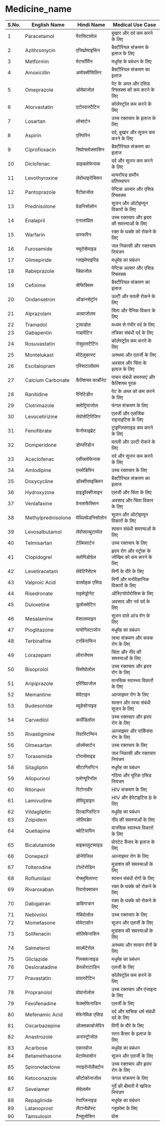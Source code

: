 # Medicine_name
| S.No. | English Name | Hindi Name | Medical Use Case |
|-------|--------------|------------|-----------------|
| 1 | Paracetamol | पैरासिटामोल | बुखार और दर्द कम करने के लिए |
| 2 | Azithromycin | एजिथ्रोमाइसिन | बैक्टीरियल संक्रमण के इलाज के लिए |
| 3 | Metformin | मेटफॉर्मिन | मधुमेह के प्रबंधन के लिए |
| 4 | Amoxicillin | अमोक्सीसिलिन | बैक्टीरियल संक्रमण का इलाज |
| 5 | Omeprazole | ओमेप्राजोल | पेट के अम्ल और एसिड रिफ्लक्स को कम करने के लिए |
| 6 | Atorvastatin | एटोरवास्टैटिन | कोलेस्ट्रॉल कम करने के लिए |
| 7 | Losartan | लोसार्टन | उच्च रक्तचाप के इलाज के लिए |
| 8 | Aspirin | एस्पिरिन | दर्द, बुखार और सूजन कम करने के लिए |
| 9 | Ciprofloxacin | सिप्रोफ्लोक्सासिन | बैक्टीरियल संक्रमण का इलाज |
| 10 | Diclofenac | डाइक्लोफेनाक | दर्द और सूजन कम करने के लिए |
| 11 | Levothyroxine | लेवोथाइरोक्सिन | थायरॉयड हार्मोन प्रतिस्थापन |
| 12 | Pantoprazole | पैंटोप्राजोल | पेप्टिक अल्सर और एसिड रिफ्लक्स |
| 13 | Prednisolone | प्रेडनिसोलोन | सूजन और ऑटोइम्यून विकारों के लिए |
| 14 | Enalapril | एनालाप्रिल | उच्च रक्तचाप और हृदय की समस्याओं के लिए |
| 15 | Warfarin | वारफरिन | रक्त के थक्के को रोकने के लिए |
| 16 | Furosemide | फ्यूरोसेमाइड | जल निकासी और रक्तचाप नियंत्रण |
| 17 | Glimepiride | ग्लाइमेपाइरिड | मधुमेह का प्रबंधन |
| 18 | Rabeprazole | रैबेप्राजोल | पेप्टिक अल्सर और एसिड रिफ्लक्स |
| 19 | Cefixime | सेफिक्सिम | बैक्टीरियल संक्रमण का इलाज |
| 20 | Ondansetron | ओंडानसेट्रॉन | उल्टी और मतली रोकने के लिए |
| 21 | Alprazolam | अल्प्राजोलम | चिंता और पैनिक विकार के लिए |
| 22 | Tramadol | ट्रामाडोल | मध्यम से गंभीर दर्द के लिए |
| 23 | Gabapentin | गाबापेंटिन | तंत्रिका संबंधी दर्द के लिए |
| 24 | Rosuvastatin | रोसुवास्टैटिन | कोलेस्ट्रॉल कम करने के लिए |
| 25 | Montelukast | मोंटेलुकास्ट | अस्थमा और एलर्जी के लिए |
| 26 | Escitalopram | एस्सिटालोप्राम | अवसाद और चिंता के इलाज के लिए |
| 27 | Calcium Carbonate | कैल्शियम कार्बोनेट | पाचन संबंधी समस्याएं और कैल्शियम पूरक |
| 28 | Ranitidine | रैनिटिडीन | पेट के अम्ल को कम करने के लिए |
| 29 | Clotrimazole | क्लोट्रिमाजोल | फंगल संक्रमण के लिए |
| 30 | Levocetirizine | लेवोसेटिरिजिन | एलर्जी और एलर्जिक राइनाइटिस के लिए |
| 31 | Fenofibrate | फेनोफाइब्रेट | ट्राइग्लिसराइड कम करने के लिए |
| 32 | Domperidone | डोम्परिडोन | मतली और उल्टी रोकने के लिए |
| 33 | Aceclofenac | एसीक्लोफेनाक | दर्द और सूजन कम करने के लिए |
| 34 | Amlodipine | एम्लोडिपिन | उच्च रक्तचाप के लिए |
| 35 | Doxycycline | डॉक्सीसाइक्लिन | बैक्टीरियल संक्रमण का इलाज |
| 36 | Hydroxyzine | हाइड्रॉक्सीजाइन | एलर्जी और चिंता के लिए |
| 37 | Venlafaxine | वेनलाफैक्सिन | अवसाद और चिंता विकार के लिए |
| 38 | Methylprednisolone | मेथिलप्रेडनिसोलोन | सूजन और ऑटोइम्यून विकारों के लिए |
| 39 | Levosalbutamol | लेवोसाल्बुटामोल | श्वसन संबंधी समस्याओं के लिए |
| 40 | Telmisartan | टेल्मिसार्टन | उच्च रक्तचाप के लिए |
| 41 | Clopidogrel | क्लोपिडोग्रेल | हृदय रोग और स्ट्रोक के जोखिम को कम करने के लिए |
| 42 | Levetiracetam | लेवेटिरैसेटम | मिर्गी के दौरे के लिए |
| 43 | Valproic Acid | वाल्प्रोइक एसिड | मिर्गी और मनोवैज्ञानिक विकारों के लिए |
| 44 | Risedronate | राइसेड्रोनेट | ऑस्टियोपोरोसिस के लिए |
| 45 | Duloxetine | डुलोक्सेटिन | अवसाद और नर्व दर्द के लिए |
| 46 | Mesalamine | मेसालामाइन | सूजन वाले आंत्र रोग के लिए |
| 47 | Pioglitazone | पायोग्लिटाजोन | मधुमेह का प्रबंधन |
| 48 | Terbinafine | टरबिनाफिन | त्वचा संक्रमण और कवक रोग के लिए |
| 49 | Lorazepam | लोराजेपाम | चिंता और नींद की समस्याओं के लिए |
| 50 | Bisoprolol | बिसोप्रोलोल | उच्च रक्तचाप और हृदय रोग के लिए |
| 51 | Aripiprazole | एरिपिप्राजोल | मानसिक स्वास्थ्य विकारों के लिए |
| 52 | Memantine | मेमेंटाइन | अल्जाइमर रोग के लिए |
| 53 | Budesonide | ब्यूडेसोनाइड | श्वसन और त्वचा संबंधी सूजन के लिए |
| 54 | Carvedilol | कार्वेडिलोल | उच्च रक्तचाप और हृदय रोग के लिए |
| 55 | Rivastigmine | रिवास्टिग्मिन | अल्जाइमर और पार्किंसंस रोग के लिए |
| 56 | Olmesartan | ओल्मेसार्टन | उच्च रक्तचाप के लिए |
| 57 | Torasemide | टोरासेमाइड | जल निकासी और रक्तचाप नियंत्रण |
| 58 | Sitagliptin | सीटाग्लिप्टिन | मधुमेह का प्रबंधन |
| 59 | Allopurinol | एलोप्यूरिनॉल | गठिया और यूरिक एसिड नियंत्रण |
| 60 | Ritonavir | रिटोनावीर | HIV संक्रमण के लिए |
| 61 | Lamivudine | लेमिवुडाइन | HIV और हेपेटाइटिस B के लिए |
| 62 | Vildagliptin | विल्डाग्लिप्टिन | मधुमेह का प्रबंधन |
| 63 | Zolpidem | जोल्पिडेम | नींद की समस्याओं के लिए |
| 64 | Quetiapine | क्वेटियापिन | मानसिक स्वास्थ्य विकारों के लिए |
| 65 | Bicalutamide | बाइकालुटामाइड | प्रोस्टेट कैंसर के इलाज के लिए |
| 66 | Donepezil | डोनेपेजिल | अल्जाइमर रोग के लिए |
| 67 | Tolterodine | टोल्टेरोडिन | मूत्राशय की समस्याओं के लिए |
| 68 | Roflumilast | रोफ्लुमिलास्ट | श्वसन संबंधी रोगों के लिए |
| 69 | Rivaroxaban | रिवारोक्साबन | रक्त के थक्के को रोकने के लिए |
| 70 | Dabigatran | डाबिगात्रान | रक्त के थक्के को रोकने के लिए |
| 71 | Nebivolol | नेबिवोलोल | उच्च रक्तचाप के लिए |
| 72 | Mometasone | मोमेटासोन | सूजन और एलर्जी के लिए |
| 73 | Solifenacin | सोलिफेनासिन | मूत्राशय की समस्याओं के लिए |
| 74 | Salmeterol | साल्मेटेरोल | अस्थमा और श्वसन रोगों के लिए |
| 75 | Gliclazide | ग्लिक्लाजाइड | मधुमेह का प्रबंधन |
| 76 | Desloratadine | डेस्लोराटाडिन | एलर्जी के लिए |
| 77 | Pravastatin | प्रावास्टैटिन | कोलेस्ट्रॉल कम करने के लिए |
| 78 | Propranolol | प्रोप्रानोलोल | उच्च रक्तचाप और एंजाइना के लिए |
| 79 | Fexofenadine | फेक्सोफेनाडिन | एलर्जी के लिए |
| 80 | Mefenamic Acid | मेफेनेमिक एसिड | दर्द और मासिक धर्म संबंधी दर्द के लिए |
| 81 | Oxcarbazepine | ऑक्सकार्बाजेपिन | मिर्गी के दौरे के लिए |
| 82 | Anastrozole | अनास्ट्रोजोल | स्तन कैंसर के इलाज के लिए |
| 83 | Acarbose | एकारबोज | मधुमेह का प्रबंधन |
| 84 | Betamethasone | बेटामेथासोन | सूजन और एलर्जी के लिए |
| 85 | Spironolactone | स्पाइरोनोलैक्टोन | उच्च रक्तचाप और हृदय रोग के लिए |
| 86 | Ketoconazole | कीटोकोनाजोल | फंगल संक्रमण के लिए |
| 87 | Sevelamer | सेवेलामेर | गुर्दे की बीमारी में खनिज नियंत्रण |
| 88 | Repaglinide | रेपाग्लिनाइड | मधुमेह का प्रबंधन |
| 89 | Latanoprost | लैटानोप्रोस्ट | ग्लूकोमा के लिए |
| 90 | Tamsulosin | टैम्सुलोसिन | प्रोस
